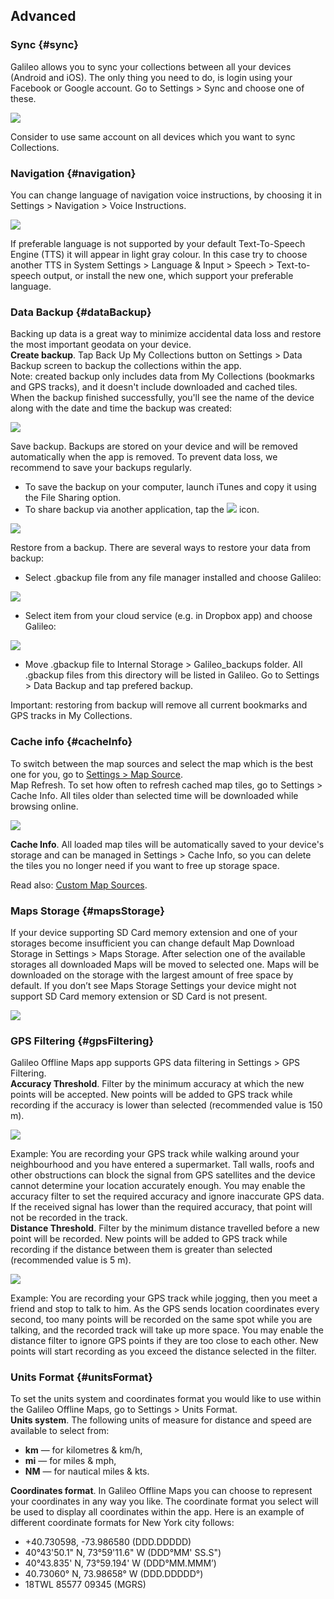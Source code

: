 ## Advanced

### Sync {#sync}

Galileo allows you to sync your collections between all your devices \(Android and iOS\). The only thing you need to do, is login using your Facebook or Google account. Go to Settings &gt; Sync and choose one of these.

![](/assets/sync.png)

Consider to use same account on all devices which you want to sync Collections.

### Navigation {#navigation}

You can change language of navigation voice instructions, by choosing it in Settings &gt; Navigation &gt; Voice Instructions.

![](/assets/settings_navigation_language.png)

If preferable language is not supported by your default Text-To-Speech Engine \(TTS\) it will appear in light gray colour. In this case try to choose another TTS in System Settings &gt; Language & Input &gt;  Speech &gt; Text-to-speech output, or install the new one, which support your preferable language.

### Data Backup {#dataBackup}

Backing up data is a great way to minimize accidental data loss and restore the most important geodata on your device.  
**Create backup**. Tap Back Up My Collections button on Settings &gt; Data Backup screen to backup the collections within the app.  
Note: created backup only includes data from My Collections \(bookmarks and GPS tracks\), and it doesn't include downloaded and cached tiles.  
When the backup finished successfully, you'll see the name of the device along with the date and time the backup was created:

![](/assets/backup.png)

Save backup. Backups are stored on your device and will be removed automatically when the app is removed. To prevent data loss, we recommend to save your backups regularly.

* To save the backup on your computer, launch iTunes and copy it using the File Sharing option.
* To share backup via another application, tap the ![](/assets/icon_share.png) icon.

![](/assets/backup_share.png)

Restore from a backup. There are several ways to restore your data from backup:

* Select .gbackup file from any file manager installed and choose Galileo:

![](/assets/open_backup_file_manager.png)

* Select item from your cloud service \(e.g. in Dropbox app\) and choose Galileo:

![](/assets/open_backup_dropbox.png)

* Move .gbackup file to Internal Storage &gt; Galileo\_backups folder. All .gbackup files from this directory will be listed in Galileo. Go to Settings &gt; Data Backup and tap prefered backup.

Important: restoring from backup will remove all current bookmarks and GPS tracks in My Collections.

### Cache info {#cacheInfo}

To switch between the map sources and select the map which is the best one for you, go to [Settings &gt; Map Source]().  
Map Refresh. To set how often to refresh cached map tiles, go to Settings &gt; Cache Info. All tiles older than selected time will be downloaded while browsing online.

![](/assets/cache_info.png)

**Cache Info**. All loaded map tiles will be automatically saved to your device's storage and can be managed in Settings &gt; Cache Info, so you can delete the tiles you no longer need if you want to free up storage space.

Read also: [Custom Map Sources](custom-map-sources.md).

### Maps Storage {#mapsStorage}

If your device supporting SD Card memory extension and one of your storages become insufficient you can change default Map Download Storage in Settings &gt; Maps Storage. After selection one of the available storages all downloaded Maps will be moved to selected one. Maps will be downloaded on the storage with the largest amount of free space by default. If you don’t see Maps Storage Settings your device might not support SD Card memory extension or SD Card is not present.

![](/assets/maps_storage.png)

### GPS Filtering {#gpsFiltering}

Galileo Offline Maps app supports GPS data filtering in Settings &gt; GPS Filtering.  
**Accuracy Threshold**. Filter by the minimum accuracy at which the new points will be accepted. New points will be added to GPS track while recording if the accuracy is lower than selected \(recommended value is 150 m\).

![](/assets/accuracy_threshold.png)

Example: You are recording your GPS track while walking around your neighbourhood and you have entered a supermarket. Tall walls, roofs and other obstructions can block the signal from GPS satellites and the device cannot determine your location accurately enough. You may enable the accuracy filter to set the required accuracy and ignore inaccurate GPS data. If the received signal has lower than the required accuracy, that point will not be recorded in the track.  
**Distance Threshold**. Filter by the minimum distance travelled before a new point will be recorded. New points will be added to GPS track while recording if the distance between them is greater than selected \(recommended value is 5 m\).

![](/assets/distance_threshold.png)

Example: You are recording your GPS track while jogging, then you meet a friend and stop to talk to him. As the GPS sends location coordinates every second, too many points will be recorded on the same spot while you are talking, and the recorded track will take up more space. You may enable the distance filter to ignore GPS points if they are too close to each other. New points will start recording as you exceed the distance selected in the filter.

### Units Format {#unitsFormat}

To set the units system and coordinates format you would like to use within the Galileo Offline Maps, go to Settings &gt; Units Format.  
**Units system**. The following units of measure for distance and speed are available to select from:

* **km** — for kilometres & km/h,
* **mi** — for miles & mph,
* **NM** — for nautical miles & kts.

**Coordinates format**. In Galileo Offline Maps you can choose to represent your coordinates in any way you like. The coordinate format you select will be used to display all coordinates within the app. Here is an example of different coordinate formats for New York city follows:

* +40.730598, -73.986580 \(DDD.DDDDD\)
* 40°43'50.1" N, 73°59'11.6" W \(DDD°MM' SS.S"\)
* 40°43.835' N, 73°59.194' W \(DDD°MM.MMM’\)
* 40.73060° N, 73.98658° W \(DDD.DDDDD°\)
* 18TWL 85577 09345 \(MGRS\)


